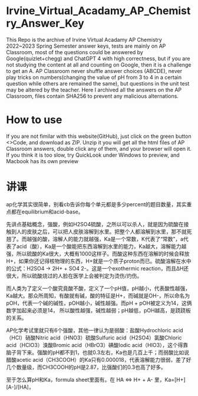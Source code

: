 # Irvine_Virtual_Acadamy_AP_Chemistry_Answer_Key
This Repo is the archive of Irvine Virtual Acadamy AP Chemistry 2022~2023 Spring Semester answer keys, tests are mainly on AP Classroom, most of the questions could be answered by Google(quizlet+chegg) and ChatGPT 4 with high correctness, but if you are not studying the content at all and counting on Google, then it is a challenge to get an A. AP Classroom never shuffle answer choices (ABCDE), never play tricks on numbers(changing the value of pH from 3 to 4 in a certain question while others are remained the same), but questions in the unit test may be altered by the teacher. Here I archived all the answers on the AP Classroom, files contain SHA256 to prevent any malicious alternations. 
# How to use
If you are not fimilar with this website(GitHub), just click on the green button <>Code, and download as ZIP. Unzip it you will get all the html files of AP Classroom answers, double click any of them, and your browser will open it. If you think it is too slow, try QuickLook under Windows to preview, and Macbook has its own preview

# 讲课
ap化学其实很简单，别看cb告诉你每个单元都是多少percent的题目数量，其实重点都在equilibrium和acid-base。

先讲点基础概念，强酸，例如H2SO4硫酸，之所以可以杀人，就是因为硫酸在接触到人的皮肤之后，可以把人皮肤溶解到水里。把整个人都溶解到水里，那不就死翘了。而越强的酸，溶解人的能力就越强，Ka是一个常数，K代表了“常数”，a代表了acid（酸），Ka是一个酸能把东西溶解到水里的能力，Ka越大，溶解能力越强，所以硫酸的Ka很大，大概有1000这样子。而酸这种东西在溶解的时候会释放H+，如果你还记得核物理的东西，H+就是一个质子proton而已。硫酸溶解在水中的公式：H2SO4 → 2H+ + SO4 2-。这是一个exothermic reaction，而且ΔH还很大，所以硫酸烧过的人脸在医学上会被判定为烫伤/灼伤。

而人类为了定义一个酸究竟酸不酸，定义了一个pH值，pH越小，代表酸性越强，Ka越大。那众所周知，有酸就有碱，酸的特征是H+，而碱就是OH-，所以命名为pOH，代表一个碱的碱性，pOH越小，碱性越强。而pH + pOH被定义为14，这俩数字加起来必须是14， 所以酸性越强，碱性越弱；pH越低，pOH越高，是跷跷板的关系。

AP化学考试里就只有6个强酸，其他一律认为是弱酸：盐酸Hydrochloric acid（HCl）硝酸Nitric acid（HNO3）硫酸Sulfuric acid（H2SO4）氯酸Chloric acid（HClO3）溴酸Bromic acid（HBrO3）碘酸Iodic acid（HIO3），这个得靠脑子背下来。强酸的pH都不到1，也就0.3左右，Ka也是几百上千；而弱酸比如说醋酸acetic acid（CH3COOH）的Ka只有0.000018，代表溶解能力很弱，差了好几个数量级，而CH3COOH的pH是2.87，比强酸们的0.3也高了好多。

至于怎么算pH和Ka，formula sheet里面有。在 HA <=> H+ + A- 里，Ka=[H+][A-]/[HA]，
